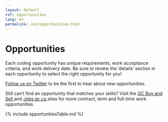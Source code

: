 ```yaml
---
layout: default
ref: opportunities
lang: en
permalink: /en/opportunities.html
---
```


# Opportunities

Each coding opportunity has unique requirements, work acceptance criteria, and work delivery date. Be sure to review the ‘details’ section in each opportunity to select the right opportunity for you!  

<a href="https://twitter.com/MicroBuysGC" title="Follow us on Twitter">Follow us on Twitter</a> to be the first to hear about new opportunities.

Still can’t find an opportunity that matches your skills? Visit the <a href="https://buyandsell.gc.ca/" target="_blank">GC Buy and Sell </a>  and <a href="https://www.canada.ca/en/services/jobs/opportunities/government.html" target="_blank"> Jobs.gc.ca </a>  sites for more contract, term and full-time work opportunities.

{% include opportunitiesTable.md %}
